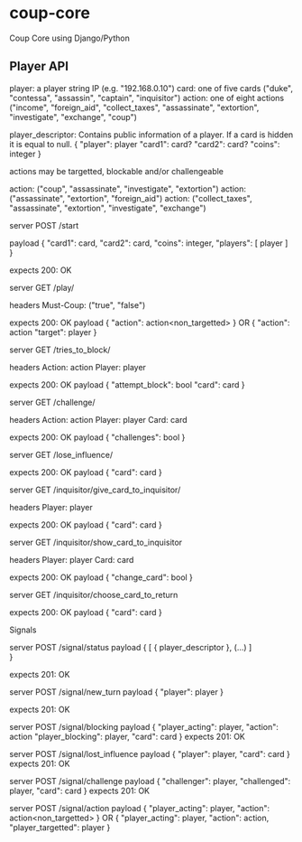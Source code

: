 # coup-core
Coup Core using Django/Python

## Player API

player: a player string IP (e.g. "192.168.0.10")
card: one of five cards ("duke", "contessa", "assassin", "captain", "inquisitor")
action: one of eight actions ("income", "foreign_aid", "collect_taxes", "assassinate", "extortion", "investigate", "exchange", "coup")

player_descriptor: 
Contains public information of a player. 
If a card is hidden it is equal to null.
{
	"player": player
	"card1": card?
	"card2": card?
	"coins": integer
}

actions may be targetted, blockable and/or challengeable

action<targetted>: ("coup", "assassinate", "investigate", "extortion")
action<blockable>: ("assassinate", "extortion", "foreign_aid")
action<challengeable>: ("collect_taxes", "assassinate", "extortion", "investigate", "exchange")

server POST /start

payload
{ 
	"card1": card, 
	"card2": card, 
	"coins": integer,
	"players": [ 
		player
	] 
}

expects 200: OK

server GET /play/

headers
Must-Coup: ("true", "false")

expects 200: OK
payload
{
	"action": action<non_targetted>
}
OR
{
	"action": action<targetted>
	"target": player
}

server GET /tries_to_block/

headers
Action: action<blockable>
Player: player

expects 200: OK
payload
{
	"attempt_block": bool
	"card": card
}

server GET /challenge/

headers
Action: action<challengeable>
Player: player
Card: card

expects 200: OK
payload
{
	"challenges": bool
}

server GET /lose_influence/

expects 200: OK
payload
{ 
"card": card
}


server GET /inquisitor/give_card_to_inquisitor/

headers
Player: player

expects 200: OK
payload
{ 
"card": card
}

server GET /inquisitor/show_card_to_inquisitor

headers
Player: player
Card: card

expects 200: OK
payload
{
	"change_card": bool
}

server GET /inquisitor/choose_card_to_return

expects 200: OK
payload
{ 
"card": card
}

Signals

server POST /signal/status
payload
{
[
	{ player_descriptor }, (...)
]	
}

expects 201: OK



server POST /signal/new_turn
payload
{
"player": player
}

expects 201: OK

server POST /signal/blocking
payload
{
	"player_acting": player,
	"action": action<blockable>
	"player_blocking": player,
	"card": card
}
expects 201: OK

server POST /signal/lost_influence
payload
{
	"player": player,
	"card": card
}
expects 201: OK


server POST /signal/challenge
payload
{
	"challenger": player,
	"challenged": player,
	"card": card
}
expects 201: OK

server POST /signal/action
payload
{
	"player_acting": player,
	"action": action<non_targetted>
}
OR
{
	"player_acting": player,
	"action": action<targetted>,
	"player_targetted": player
}



